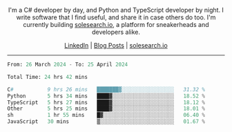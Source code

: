 <p align="center">I'm a C# developer by day, and Python and TypeScript developer by night. I write software that I find useful, and share it in case others do too. I'm currently building <a href="https://solesearch.io">solesearch.io</a>, a platform for sneakerheads and developers alike.</p>
<p align="center">
  <a href="https://www.linkedin.com/in/peter-rauscher">LinkedIn</a>
  |
  <a href="https://dev.to/peterrauscher">Blog Posts</a>
  |
  <a href="https://solesearch.io">solesearch.io</a>
</p>
<hr/>
<!--START_SECTION:waka-->

```python
From: 26 March 2024 - To: 25 April 2024

Total Time: 24 hrs 42 mins

C#           9 hrs 26 mins   ███████▓░░░░░░░░░░░░░░░░░   31.32 %
Python       5 hrs 34 mins   ████▓░░░░░░░░░░░░░░░░░░░░   18.52 %
TypeScript   5 hrs 27 mins   ████▓░░░░░░░░░░░░░░░░░░░░   18.12 %
Other        5 hrs 25 mins   ████▓░░░░░░░░░░░░░░░░░░░░   18.01 %
sh           1 hr 55 mins    █▓░░░░░░░░░░░░░░░░░░░░░░░   06.40 %
JavaScript   30 mins         ▒░░░░░░░░░░░░░░░░░░░░░░░░   01.67 %
```

<!--END_SECTION:waka-->
